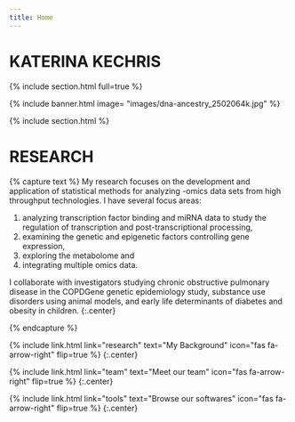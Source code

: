 ```yaml
---
title: Home
---
```


# KATERINA KECHRIS

{% include section.html full=true %}

{% include banner.html image= "images/dna-ancestry_2502064k.jpg" %}

{% include section.html %}


# RESEARCH

{% capture text %}
My research focuses on the development and application of statistical methods for analyzing -omics data 
sets from high throughput technologies. I have several focus areas:

1. analyzing transcription factor binding and miRNA data to study the regulation of transcription and post-transcriptional processing, 
2. examining the genetic and epigenetic factors controlling gene expression, 
3. exploring the metabolome and 
4. integrating multiple omics data. 

I collaborate with investigators studying chronic obstructive pulmonary 
disease in the COPDGene genetic epidemiology study, substance use disorders using animal models, and early life 
determinants of diabetes and obesity in children.
{:.center}

{% endcapture %}

{%
  include link.html
  link="research"
  text="My Background"
  icon="fas fa-arrow-right"
  flip=true
%}
{:.center}


{%
  include link.html
  link="team"
  text="Meet our team"
  icon="fas fa-arrow-right"
  flip=true
%}
{:.center}


{%
  include link.html
  link="tools"
  text="Browse our softwares"
  icon="fas fa-arrow-right"
  flip=true
%}
{:.center}

